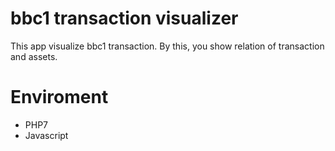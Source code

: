 # bbc1 transaction visualizer
This app visualize bbc1 transaction. By this, you show relation of transaction and assets.

# Enviroment
- PHP7
- Javascript


